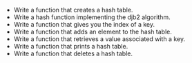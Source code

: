 * Write a function that creates a hash table.
* Write a hash function implementing the djb2 algorithm.
* Write a function that gives you the index of a key.
* Write a function that adds an element to the hash table.
* Write a function that retrieves a value associated with a key.
* Write a function that prints a hash table.
* Write a function that deletes a hash table.
